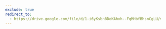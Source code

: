 ```yaml
---
exclude: true
redirect_to: 
  - https://drive.google.com/file/d/1-i6yKsbn8DoKAhxh--FqMHbYBhsnCgLU/view?usp=sharing
---
```

